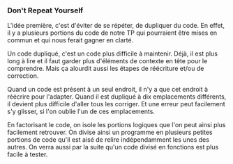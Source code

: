 ### Don't Repeat Yourself

L'idée première, c'est d'éviter de se répéter, de dupliquer du code.
En effet, il y a plusieurs portions du code de notre TP qui pourraient être mises en commun et qui nous ferait gagner en clarté.

Un code dupliqué, c'est un code plus difficile à maintenir.
Déjà, il est plus long à lire et il faut garder plus d'éléments de contexte en tête pour le comprendre.
Mais ça alourdit aussi les étapes de réécriture et/ou de correction.

Quand un code est présent à un seul endroit, il n'y a que cet endroit à réécrire pour l'adapter.
Quand il est dupliqué à dix emplacements différents, il devient plus difficile d'aller tous les corriger.
Et une erreur peut facilement s'y glisser, si l'on oublie l'un de ces emplacements.

En factorisant le code, on isole les portions logiques que l'on peut ainsi plus facilement retrouver.
On divise ainsi un programme en plusieurs petites portions de code qu'il est aisé de relire indépendamment les unes des autres.
On verra aussi par la suite qu'un code divisé en fonctions est plus facile à tester.
